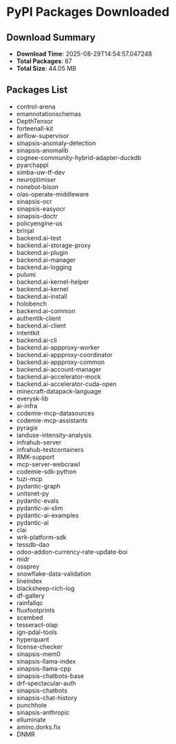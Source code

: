 # PyPI Packages Downloaded

## Download Summary
- **Download Time**: 2025-08-29T14:54:57.047248
- **Total Packages**: 87
- **Total Size**: 44.05 MB

## Packages List
- control-arena
- emannotationschemas
- DepthTensor
- forteenall-kit
- airflow-supervisor
- sinapsis-anomaly-detection
- sinapsis-anomalib
- cognee-community-hybrid-adapter-duckdb
- pyarchappl
- simba-uw-tf-dev
- neuroptimiser
- nonebot-bison
- olas-operate-middleware
- sinapsis-ocr
- sinapsis-easyocr
- sinapsis-doctr
- policyengine-us
- brinjal
- backend.ai-test
- backend.ai-storage-proxy
- backend.ai-plugin
- backend.ai-manager
- backend.ai-logging
- pulumi
- backend.ai-kernel-helper
- backend.ai-kernel
- backend.ai-install
- holobench
- backend.ai-common
- authentik-client
- backend.ai-client
- intentkit
- backend.ai-cli
- backend.ai-appproxy-worker
- backend.ai-appproxy-coordinator
- backend.ai-appproxy-common
- backend.ai-account-manager
- backend.ai-accelerator-mock
- backend.ai-accelerator-cuda-open
- minecraft-datapack-language
- everysk-lib
- ai-infra
- codemie-mcp-datasources
- codemie-mcp-assistants
- pyragix
- landuse-intensity-analysis
- infrahub-server
- infrahub-testcontainers
- RMK-support
- mcp-server-webcrawl
- codemie-sdk-python
- tuzi-mcp
- pydantic-graph
- unitsnet-py
- pydantic-evals
- pydantic-ai-slim
- pydantic-ai-examples
- pydantic-ai
- clai
- wrk-platform-sdk
- tessdb-dao
- odoo-addon-currency-rate-update-boi
- midr
- ossprey
- snowflake-data-validation
- lineindex
- blacksheep-rich-log
- df-gallery
- rainfallqc
- fluxfootprints
- scembed
- tesseract-olap
- ign-pdal-tools
- hyperquant
- license-checker
- sinapsis-mem0
- sinapsis-llama-index
- sinapsis-llama-cpp
- sinapsis-chatbots-base
- drf-spectacular-auth
- sinapsis-chatbots
- sinapsis-chat-history
- punchhole
- sinapsis-anthropic
- elluminate
- amino.dorks.fix
- DNMR
